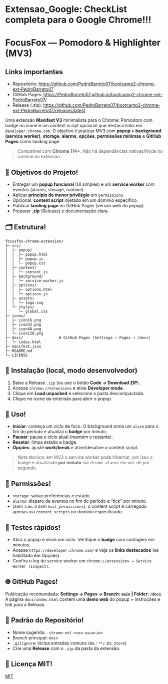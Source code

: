 # Extensao_Google: CheckList completa para o Google Chrome!!!
# FocusFox — Pomodoro & Highlighter (MV3)
## Links importantes
- Repositório: https://github.com/PedroBarreto07/bootcamp2-chrome-ext-PedroBarreto07
- GitHub Pages: https://PedroBarreto07.github.io/bootcamp2-chrome-ext-PedroBarreto07/
- Release (.zip): https://github.com/PedroBarreto07/bootcamp2-chrome-ext-PedroBarreto07/releases/latest


Uma extensão **Manifest V3** minimalista para o Chrome: Pomodoro com badge no ícone e um content script opcional que destaca links em `developer.chrome.com`. O objetivo é praticar MV3 com **popup + background (service worker)**, **storage**, **alarms**, **opções**, **permissões mínimas** e **GitHub Pages** como landing page.

> Compatível com **Chrome 114+**. Não há dependências nativas/Node no runtime da extensão.

## 🎯 Objetivos do Projeto!
- Entregar um **popup funcional** (UI simples) e um **service worker** com eventos (alarms, storage, runtime).
- Aplicar **princípio do menor privilégio** em `permissions`.
- Opcional: **content script** injetado em um domínio específico.
- Publicar **landing page** no GitHub Pages (versão web do popup).
- Preparar **.zip** (Release) e documentação clara.

## 🗂️ Estrutura!
```
focusfox-chrome-extension/
├─ src/
│  ├─ popup/
│  │  ├─ popup.html
│  │  ├─ popup.js
│  │  └─ popup.css
│  ├─ content/
│  │  └─ content.js
│  ├─ background/
│  │  └─ service-worker.js
│  ├─ options/
│  │  ├─ options.html
│  │  └─ options.js
│  ├─ assets/
│  │  └─ logo.svg
│  └─ styles/
│     └─ global.css
├─ icons/
│  ├─ icon16.png
│  ├─ icon32.png
│  ├─ icon48.png
│  └─ icon128.png
├─ docs/                # GitHub Pages (Settings → Pages → /docs)
│  └─ index.html
├─ manifest.json
├─ README.md
└─ LICENSE
```

## 🔧 Instalação (local, modo desenvolvedor)
1. Baixe a Release `.zip` (ou use o botão **Code → Download ZIP**).
2. Acesse `chrome://extensions` e ative **Developer mode**.
3. Clique em **Load unpacked** e selecione a pasta descompactada.
4. Clique no ícone da extensão para abrir o popup.

## 🚦 Uso!
- **Iniciar**: começa um ciclo de foco. O background arma um `alarm` para o fim do período e atualiza o **badge** por minuto.
- **Pausar**: pausa o ciclo atual (mantém o restante).
- **Resetar**: limpa estado e badge.
- **Opções**: ajuste **work/break** e ative/desative o content script.

> Nota técnica: em MV3 o service worker pode hibernar; por isso o badge é atualizado **por minuto** via `chrome.alarms` em vez de por segundo.

## 🔐 Permissões!
- `storage`: salvar preferências e estado.
- `alarms`: disparo de eventos no fim do período e “tick” por minuto.
- _(sem `tabs` e sem `host_permissions`)_: o content script é carregado apenas via `content_scripts` no domínio especificado.

## 🧪 Testes rápidos!
- Abra o popup e inicie um ciclo. Verifique o **badge** com contagem em minutos.
- Acesse `https://developer.chrome.com/` e veja os **links destacados** (se habilitado em Opções).
- Confira o log do service worker em `chrome://extensions → Service Worker (Inspect)`.

## 🌐 GitHub Pages!
Publicação recomendada: **Settings → Pages → Branch: `main` | Folder: `/docs`**.  
A página `docs/index.html` contém uma **demo web** do popup + instruções e link para a Release.

## 🧱 Padrão do Repositório!
- Nome sugerido: `-chrome-ext-<seu-usuario>`
- Branch principal: `main`
- `.gitignore`: inclua entradas comuns (ex.: `**/.DS_Store`)
- Crie uma **Release** com o `.zip` da pasta da extensão.

## 📜 Licença MIT!
[MIT](./LICENSE)
